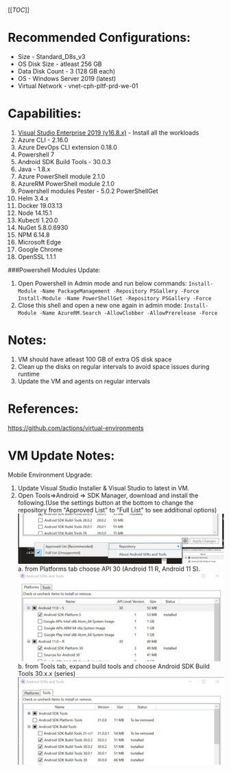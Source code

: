 [[_TOC_]]
# Recommended Configurations:
- Size - Standard_D8s_v3
- OS Disk Size - atleast 256 GB
- Data Disk Count - 3 (128 GB each)
- OS - Windows Server 2019 (latest)
- Virtual Network - vnet-cph-pltf-prd-we-01

# Capabilities:
1. [Visual Studio Enterprise 2019 (v16.8.x)](https://github.com/actions/virtual-environments/blob/main/images/win/Windows2019-Readme.md#visual-studio-enterprise-2019)  - Install all the workloads
1. Azure CLI - 2.16.0
1. Azure DevOps CLI extension 0.18.0
1. Powershell 7
1. Android SDK Build Tools - 30.0.3
1. Java - 1.8.x
1. Azure PowerShell module 2.1.0 
1. AzureRM PowerShell module 2.1.0 
1. Powershell modules 
Pester	- 5.0.2
PowerShellGet
1. Helm 3.4.x
1. Docker 19.03.13
1. Node 14.15.1
1. Kubectl 1.20.0
1. NuGet 5.8.0.6930
1. NPM 6.14.8
1. Microsoft Edge
1. Google Chrome
1. OpenSSL 1.1.1

###Powershell Modules Update:
1. Open Powershell in Admin mode and run below commands:
`Install-Module -Name PackageManagement -Repository PSGallery -Force`
`Install-Module -Name PowerShellGet -Repository PSGallery -Force
`
2. Close this shell and open a new one again in admin mode:
`
Install-Module -Name AzureRM.Search -AllowClobber -AllowPrerelease -Force
`

# Notes:
1. VM should have atleast 100 GB of extra OS disk space
2. Clean up the disks on regular intervals to avoid space issues during runtime
3. Update the VM and agents on regular intervals

# References:
https://github.com/actions/virtual-environments

# VM Update Notes:
Mobile Environment Upgrade:
1. Update Visual Studio Installer & Visual Studio to latest in VM.
2. Open Tools=>Android => SDK Manager, download and install the following.(Use the settings button at the bottom to change the repository from "Approved List" to "Full List" to see additional options)
![Change-Repository.jpg](/.attachments/Change-Repository-502cbec8-8523-451f-9ba6-d75a566ef34b.jpg)
   a. from Platforms tab choose API 30 (Android 11 R, Android 11 S). 
![Android-SDK-Platform.jpg](/.attachments/Android-SDK-Platform-22adff21-04c9-4921-8881-d4be458be058.jpg)
   b. from Tools tab, expand build tools and choose Android SDK Build Tools 30.x.x (series)
![Android-Build-Tools.jpg](/.attachments/Android-Build-Tools-c32244d8-7c06-46f0-b513-c7a0c7a0a945.jpg)
